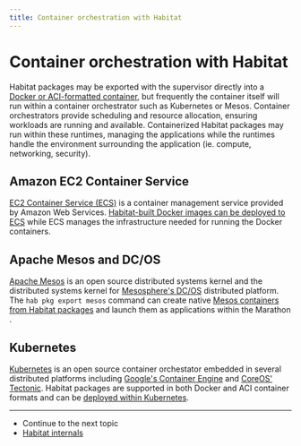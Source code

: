 ```yaml
---
title: Container orchestration with Habitat
---
```


# Container orchestration with Habitat

Habitat packages may be exported with the supervisor directly into a [Docker or ACI-formatted container](/docs/run-packages-export/), but frequently the container itself will run within a container orchestrator such as Kubernetes or Mesos. Container orchestrators provide scheduling and resource allocation, ensuring workloads are running and available. Containerized Habitat packages may run within these runtimes, managing the applications while the runtimes handle the environment surrounding the application (ie. compute, networking, security).

## Amazon EC2 Container Service

[EC2 Container Service (ECS)](https://aws.amazon.com/ecs/) is a container management service provided by Amazon Web Services. [Habitat-built Docker images can be deployed to ECS](/docs/container-orchestration-ecs/) while ECS manages the infrastructure needed for running the Docker containers.

## Apache Mesos and DC/OS

[Apache Mesos](https://mesos.apache.org/) is an open source distributed systems kernel and the distributed systems kernel for [Mesosphere's DC/OS](https://dcos.io) distributed platform. The `hab pkg export mesos` command can create native [Mesos containers from Habitat packages](/docs/container-orchestration-mesos/) and launch them as applications within the Marathon .

## Kubernetes

[Kubernetes](http://kubernetes.io/) is an open source container orchestator embedded in several distributed platforms including [Google's Container Engine](https://cloud.google.com/container-engine/) and [CoreOS' Tectonic](https://tectonic.com/). Habitat packages are supported in both Docker and ACI container formats and can be [deployed within Kubernetes](/docs/container-orchestration-kubernetes/).

<hr>
<ul class="main-content--link-nav">
  <li>Continue to the next topic</li>
  <li><a href="/docs/internals-overview">Habitat internals</a></li>
</ul>
